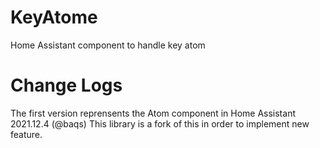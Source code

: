 # KeyAtome
Home Assistant component to handle key atom

# Change Logs
The first version reprensents the Atom component in Home Assistant 2021.12.4 (@baqs)
This library is a fork of this in order to implement new feature.

